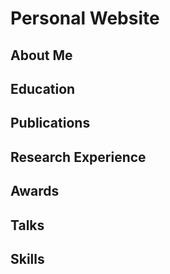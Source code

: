 # Personal Website

## About Me


## Education

## Publications

## Research Experience

## Awards

## Talks

## Skills

